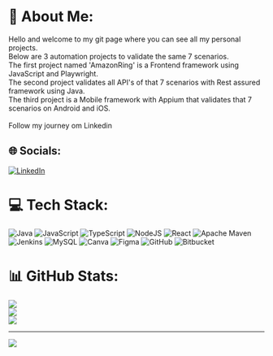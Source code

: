 # 💫 About Me:
Hello and welcome to my git page where you can see all my personal projects.<br> Below are 3 automation projects to validate the same 7 scenarios.<br>The first project named 'AmazonRing' is a Frontend framework using JavaScript and Playwright.<br>The second project validates all API's of that 7 scenarios with Rest assured framework using Java.<br>The third project is a Mobile framework with Appium that validates that 7 scenarios on Android and iOS.<br><br>Follow my journey om Linkedin


## 🌐 Socials:
[![LinkedIn](https://img.shields.io/badge/LinkedIn-%230077B5.svg?logo=linkedin&logoColor=white)](https://linkedin.com/in/http://ca.linkedin.com/in/diegomontiely/en) 

# 💻 Tech Stack:
![Java](https://img.shields.io/badge/java-%23ED8B00.svg?style=for-the-badge&logo=openjdk&logoColor=white) ![JavaScript](https://img.shields.io/badge/javascript-%23323330.svg?style=for-the-badge&logo=javascript&logoColor=%23F7DF1E) ![TypeScript](https://img.shields.io/badge/typescript-%23007ACC.svg?style=for-the-badge&logo=typescript&logoColor=white) ![NodeJS](https://img.shields.io/badge/node.js-6DA55F?style=for-the-badge&logo=node.js&logoColor=white) ![React](https://img.shields.io/badge/react-%2320232a.svg?style=for-the-badge&logo=react&logoColor=%2361DAFB) ![Apache Maven](https://img.shields.io/badge/Apache%20Maven-C71A36?style=for-the-badge&logo=Apache%20Maven&logoColor=white) ![Jenkins](https://img.shields.io/badge/jenkins-%232C5263.svg?style=for-the-badge&logo=jenkins&logoColor=white) ![MySQL](https://img.shields.io/badge/mysql-4479A1.svg?style=for-the-badge&logo=mysql&logoColor=white) ![Canva](https://img.shields.io/badge/Canva-%2300C4CC.svg?style=for-the-badge&logo=Canva&logoColor=white) ![Figma](https://img.shields.io/badge/figma-%23F24E1E.svg?style=for-the-badge&logo=figma&logoColor=white) ![GitHub](https://img.shields.io/badge/github-%23121011.svg?style=for-the-badge&logo=github&logoColor=white) ![Bitbucket](https://img.shields.io/badge/bitbucket-%230047B3.svg?style=for-the-badge&logo=bitbucket&logoColor=white)
# 📊 GitHub Stats:
![](https://github-readme-stats.vercel.app/api?username=DiegoElet&theme=dark&hide_border=false&include_all_commits=true&count_private=false)<br/>
![](https://nirzak-streak-stats.vercel.app/?user=DiegoElet&theme=dark&hide_border=false)<br/>
![](https://github-readme-stats.vercel.app/api/top-langs/?username=DiegoElet&theme=dark&hide_border=false&include_all_commits=true&count_private=false&layout=compact)

---
[![](https://visitcount.itsvg.in/api?id=DiegoElet&icon=0&color=0)](https://visitcount.itsvg.in)

<!-- Proudly created with GPRM ( https://gprm.itsvg.in ) -->
